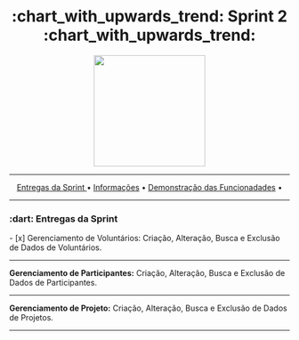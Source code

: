 <h1 align="center">:chart_with_upwards_trend: Sprint 2 :chart_with_upwards_trend:</h1>
<p align="center">
  <img src="https://github.com/UniversalDevs/Projeto_API/blob/main/Documentos/Sprint_2.PNG" width="200"/>
</p>
<hr>
<p align="center">
  <a href ="https://github.com/UniversalDevs/Projeto_API/blob/main/README.md#globe_with_meridians-equipe-de-desenvolvedores">Entregas da Sprint </a>  •
  <a href ="https://github.com/UniversalDevs/Projeto_API#-dart-objetivos-do-projeto"> Informações</a>  • 
  <a href ="https://github.com/UniversalDevs/Projeto_API#-dart-objetivos-do-projeto"> Demonstração das Funcionadades</a>  • 
</p>
<hr>

<h3> :dart: Entregas da Sprint</h3>
- [x] Gerenciamento de Voluntários:</strong> Criação, Alteração, Busca e Exclusão de Dados de Voluntários.
<hr>
<p><strong> Gerenciamento de Participantes:</strong> Criação, Alteração, Busca e Exclusão de Dados de Participantes.</p>
<hr>
<p><strong> Gerenciamento de Projeto:</strong> Criação, Alteração, Busca e Exclusão de Dados de Projetos.</p>
<hr>


